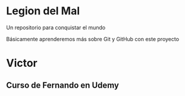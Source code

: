 # Legion del Mal
Un repositorio para conquistar el mundo

Básicamente aprenderemos más sobre Git y GitHub con este proyecto


# Victor


## Curso de Fernando en Udemy
